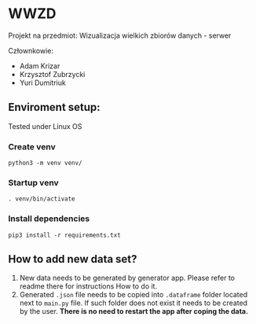 # WWZD
Projekt na przedmiot: Wizualizacja wielkich zbiorów danych - serwer

Człownkowie:
* Adam Krizar
* Krzysztof Zubrzycki
* Yuri Dumitriuk

## Enviroment setup:

Tested under Linux OS

### Create venv
```
python3 -m venv venv/
```

### Startup venv
```
. venv/bin/activate
```

### Install dependencies
```
pip3 install -r requirements.txt
```

## How to add new data set?
1. New data needs to be generated by generator app. Please refer to readme there for instructions How to do it.
2. Generated ```.json``` file needs to be copied into ```.dataframe``` folder located next to ```main.py``` file. If such folder does not exist it needs to be created by the user. **There is no need to restart the app after coping the data.**
